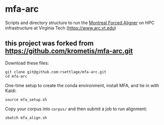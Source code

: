 # mfa-arc
Scripts and directory structure to run the [Montreal Forced Aligner](http://montreal-forced-aligner.readthedocs.io) on HPC infrastructure at Virginia Tech (https://www.arc.vt.edu)

## this project was forked from <https://github.com/krometis/mfa-arc.git>

Download these files:
```
git clone git@github.com:rsettlage/mfa-arc.git
cd mfa-arc
```
One-time setup to create the conda environment, install MFA, and tie in with Kaldi:
```
source mfa_setup.sh
```
Copy your corpus into `corpus/` and then submit a job to run alignment:
```
sbatch mfa_align.sh
```
